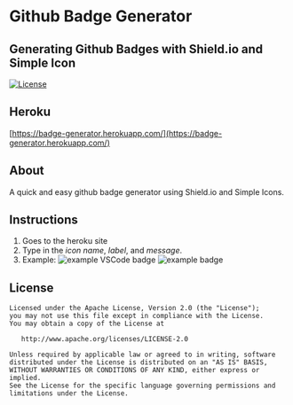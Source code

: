 # Github Badge Generator 
## Generating Github Badges with Shield.io and Simple Icon
[![License](https://img.shields.io/badge/License-Apache%202.0-blue.svg)](https://opensource.org/licenses/Apache-2.0)  

## Heroku
[https://badge-generator.herokuapp.com/](https://badge-generator.herokuapp.com/)  

## About
A quick and easy github badge generator using Shield.io and Simple Icons.  

## Instructions
1. Goes to the heroku site
2. Type in the *icon name*, *label*, and *message*. 
3. Example: 
![example VSCode badge](https://img.shields.io/badge/Label-Message-information?style=flat&logo=Visual-Studio-Code&logoColor=white&color=007ACC)
![example badge](https://img.shields.io/badge/Label-Message-information?style=flat&logo=Amazon&logoColor=white&color=FF9900)  

## License
```
Licensed under the Apache License, Version 2.0 (the "License");
you may not use this file except in compliance with the License.
You may obtain a copy of the License at

   http://www.apache.org/licenses/LICENSE-2.0

Unless required by applicable law or agreed to in writing, software
distributed under the License is distributed on an "AS IS" BASIS,
WITHOUT WARRANTIES OR CONDITIONS OF ANY KIND, either express or implied.
See the License for the specific language governing permissions and
limitations under the License.
```

